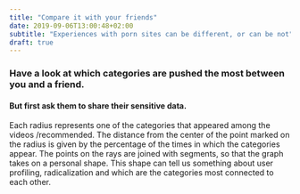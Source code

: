 ```yaml
---
title: "Compare it with your friends"
date: 2019-09-06T13:00:48+02:00
subtitle: "Experiences with porn sites can be different, or can be not"
draft: true
---
```


### Have a look at which categories are pushed the most between you and a friend.

#### But first ask them to share their sensitive data.

Each radius represents one of the categories that appeared among the videos /recommended. The distance from the center of the point marked on the radius is given by the percentage of the times in which the categories appear. The points on the rays are joined with segments, so that the graph takes on a personal shape. This shape can tell us something about user profiling, radicalization and which are the categories most connected to each other.
